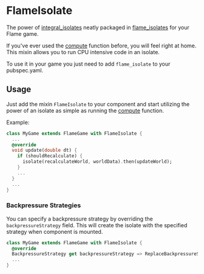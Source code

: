 # FlameIsolate

The power of [integral_isolates](https://pub.dev/packages/integral_isolates) neatly packaged in 
[flame_isolates](https://pub.dev/packages/flame_isolates) for your Flame game.

If you've ever used the [compute](https://api.flutter.dev/flutter/foundation/compute-constant.html)
function before, you will feel right at home. This mixin allows you to run CPU intensive code in an
isolate.

To use it in your game you just need to add `flame_isolate` to your pubspec.yaml.

## Usage

Just add the mixin `FlameIsolate` to your component and start utilizing the power of an isolate as
simple as running the [compute](https://api.flutter.dev/flutter/foundation/compute-constant.html)
function.

Example:
```dart
class MyGame extends FlameGame with FlameIsolate {
  ...
  @override
  void update(double dt) {
    if (shouldRecalculate) {
      isolate(recalculateWorld, worldData).then(updateWorld);
    }
    ...
  }
  ...
}
```

### Backpressure Strategies
You can specify a backpressure strategy by overriding the `backpressureStrategy` field. This will
create the isolate with the specified strategy when component is mounted.
```dart
class MyGame extends FlameGame with FlameIsolate {
  @override
  BackpressureStrategy get backpressureStrategy => ReplaceBackpressureStrategy();
  ...
}
```
